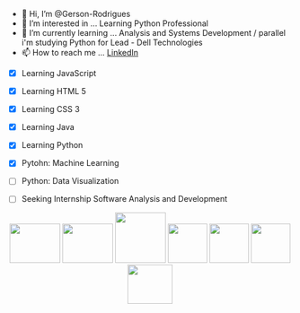 - 👋 Hi, I’m @Gerson-Rodrigues
- 👀 I’m interested in ... Learning Python Professional
- 🌱 I’m currently learning ... Analysis and Systems Development / parallel i'm studying Python for Lead - Dell Technologies
- 📫 How to reach me ... [LinkedIn](https://www.linkedin.com/in/gerson-rodrigues-academico/)
 - [x] Learning JavaScript
 - [x] Learning HTML 5
 - [x] Learning CSS 3 
 - [x] Learning Java
 - [x] Learning Python
 - [x] Pytohn: Machine Learning
 - [ ] Python: Data Visualization
 - [ ] Seeking Internship Software Analysis and Development



<p align="center">
  <img src="https://user-images.githubusercontent.com/74572651/133531422-175fc3d7-e13e-40f3-92dd-31f696203892.png" width="90" height="70">
  <img src="https://user-images.githubusercontent.com/74572651/133528131-792ed91f-335e-4bdc-a5bd-7f248730373f.png" width="90" height="70">
  <img src="https://user-images.githubusercontent.com/74572651/133528072-49d4953e-8585-462f-8fcd-44a1b870d4e5.png" width="90" height="90">
  <img src="https://user-images.githubusercontent.com/74572651/133531000-6d2b11a8-deae-4b9e-8f16-02553c8a1f89.png" width="70" height="70">
  <img src="https://user-images.githubusercontent.com/74572651/133530613-2c716a42-b242-42c0-b8df-7f5bd3479c39.png" width="70" height="70">
  <img src="https://user-images.githubusercontent.com/74572651/133531087-8fe64513-4ec4-486f-a1be-0c0eed8724e2.png" width="70" height="70">
  <img src="https://user-images.githubusercontent.com/74572651/133531142-e321e008-66a0-4c47-be86-1750e7c2916f.png" width="80" height="70"> 
</p>


<!---![GitHub Logo](/images/logo.png)
Format: ![Alt Text](url)
<!---
Gerson-Rodrigues/Gerson-Rodrigues is a ✨ special ✨ repository because its `README.md` (this file) appears on your GitHub profile.
You can click the Preview link to take a look at your changes.
--->
